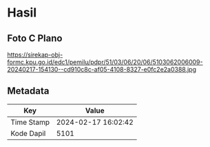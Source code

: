 # Hasil

## Foto C Plano

https://sirekap-obj-formc.kpu.go.id/edc1/pemilu/pdpr/51/03/06/20/06/5103062006009-20240217-154130--cd910c8c-af05-4108-8327-e0fc2e2a0388.jpg


## Metadata

| Key        | Value               |
| ---------- | ------------------- |
| Time Stamp | 2024-02-17 16:02:42 |
| Kode Dapil | 5101                |



